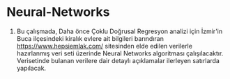 # Neural-Networks
1. Bu çalışmada, Daha önce Çoklu Doğrusal Regresyon analizi için İzmir'in Buca ilçesindeki kiralık evlere ait bilgileri barındıran https://www.hepsiemlak.com/ sitesinden elde edilen verilerle hazırlanmış veri seti üzerinde Neural Networks algoritması çalışılacaktır. Verisetinde bulanan verilere dair detaylı açıklamalar ilerleyen satırlarda yapılacak. 
